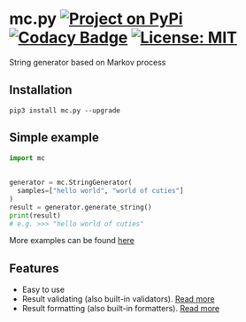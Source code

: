 # mc.py [![Project on PyPi](https://img.shields.io/pypi/v/mc.py.svg)](https://pypi.org/project/mc.py/) [![Codacy Badge](https://api.codacy.com/project/badge/Grade/cc6260ef77a6489db85f660e9b0d3e27)](https://www.codacy.com?utm_source=github.com&amp;utm_medium=referral&amp;utm_content=jieggii/mc&amp;utm_campaign=Badge_Grade) [![License: MIT](https://img.shields.io/badge/License-MIT-yellow.svg)](https://opensource.org/licenses/MIT)  
String generator based on Markov process  
  
## Installation  
`pip3 install mc.py --upgrade`  
  
## Simple example  
```python  
import mc  
  
  
generator = mc.StringGenerator(  
  samples=["hello world", "world of cuties"]  
)  
result = generator.generate_string()
print(result)  
# e.g. >>> "hello world of cuties"  
```  
More examples can be found [here](https://github.com/jieggii/mc.py/tree/master/examples)      
## Features  
* Easy to use  
* Result validating (also built-in validators). [Read more](https://jieggii.github.io/mc.py/)
* Result formatting (also built-in formatters). [Read more](https://jieggii.github.io/mc.py/)
